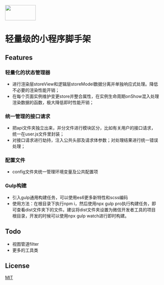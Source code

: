 <img src="https://wx1.sbimg.cn/2020/08/22/3TwCD.png" width="100"  height="50"/>

# 轻量级的小程序脚手架

## Features
### 轻量化的状态管理器
* 进行渲染层storeView和逻辑层storeModel数据分离并单独响应式处理。降低不必要的渲染性能开销；
* 在每个页面实例维护变更store并整合属性，在实例生命周期onShow混入处理渲染数据的函数，极大降低即时性能开销；

### 统一管理的接口请求
* 把api文件夹独立出来，并分文件进行模块区分，比如有关用户的接口请求，统一在user.js文件里封装；
* 对接口请求进行劫持，注入公共头部及请求体参数；对处理结果进行统一错误处理；

### 配置文件
* config文件夹统一管理环境变量及公共配置项

### Gulp构建
* 引入gulp通用构建任务，可以使用es6更多新特性和scss编码
* 使用方法：在根目录下执行npm i，然后使用npx gulp pro执行构建任务，即可查看dist文件夹下的文件。建议将dist文件夹设置为微信开发者工具的项目根目录，开发的时候可以使用npx gulp watch进行即时构建。

## Todo
* 视图管道filter
* 更多的工具类

## License
[MIT](https://github.com/castielluo/miniprogram-base-template/blob/master/LICENSE.txt)

